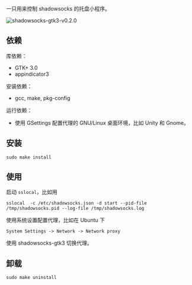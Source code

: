 一只用来控制 shadowsocks 的托盘小程序。

![shadowsocks-gtk3-v0.2.0](http://i.imgur.com/eLOwwnE.png)
## 依赖

库依赖：
- GTK+ 3.0
- appindicator3

安装依赖：
- gcc, make, pkg-config

运行依赖：
- 使用 GSettings 配置代理的 GNU/Linux 桌面环境，比如 Unity 和 Gnome。

## 安装

    sudo make install

## 使用

启动 `sslocal`，比如用

    sslocal  -c /etc/shadowsocks.json -d start --pid-file /tmp/shadowsocks.pid --log-file /tmp/shadowsocks.log

使用系统设置配置代理，比如在 Ubuntu 下

    System Settings -> Network -> Network proxy

使用 shadowsocks-gtk3 切换代理。

## 卸载

    sudo make uninstall


